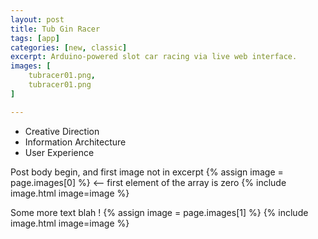 ```yaml
---
layout: post
title: Tub Gin Racer
tags: [app]
categories: [new, classic]
excerpt: Arduino-powered slot car racing via live web interface.
images: [
	tubracer01.png, 
	tubracer01.png
]

---
```


- Creative Direction
- Information Architecture
- User Experience

Post body begin, and first image not in excerpt
{% assign image = page.images[0] %} <-- first element of the array is zero
{% include image.html image=image %}

Some more text blah !
{% assign image = page.images[1] %}
{% include image.html image=image %}